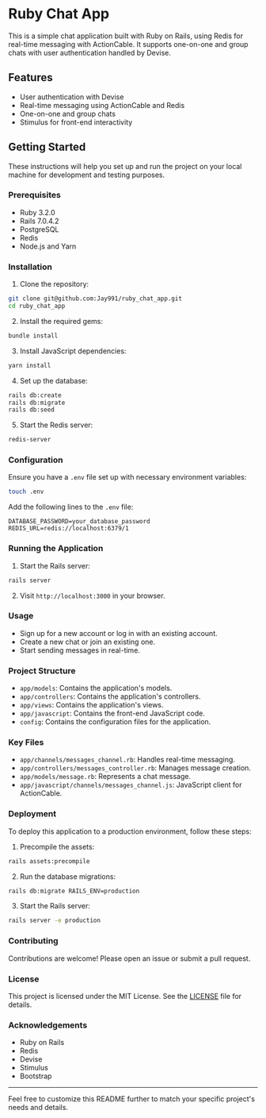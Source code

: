 # Ruby Chat App

This is a simple chat application built with Ruby on Rails, using Redis for real-time messaging with ActionCable. It supports one-on-one and group chats with user authentication handled by Devise.

## Features

- User authentication with Devise
- Real-time messaging using ActionCable and Redis
- One-on-one and group chats
- Stimulus for front-end interactivity

## Getting Started

These instructions will help you set up and run the project on your local machine for development and testing purposes.

### Prerequisites

- Ruby 3.2.0
- Rails 7.0.4.2
- PostgreSQL
- Redis
- Node.js and Yarn

### Installation

1. Clone the repository:

```sh
git clone git@github.com:Jay991/ruby_chat_app.git
cd ruby_chat_app
```

2. Install the required gems:

```sh
bundle install
```

3. Install JavaScript dependencies:

```sh
yarn install
```

4. Set up the database:

```sh
rails db:create
rails db:migrate
rails db:seed
```

5. Start the Redis server:

```sh
redis-server
```

### Configuration

Ensure you have a `.env` file set up with necessary environment variables:

```sh
touch .env
```

Add the following lines to the `.env` file:

```
DATABASE_PASSWORD=your_database_password
REDIS_URL=redis://localhost:6379/1
```

### Running the Application

1. Start the Rails server:

```sh
rails server
```

2. Visit `http://localhost:3000` in your browser.

### Usage

- Sign up for a new account or log in with an existing account.
- Create a new chat or join an existing one.
- Start sending messages in real-time.

### Project Structure

- `app/models`: Contains the application's models.
- `app/controllers`: Contains the application's controllers.
- `app/views`: Contains the application's views.
- `app/javascript`: Contains the front-end JavaScript code.
- `config`: Contains the configuration files for the application.

### Key Files

- `app/channels/messages_channel.rb`: Handles real-time messaging.
- `app/controllers/messages_controller.rb`: Manages message creation.
- `app/models/message.rb`: Represents a chat message.
- `app/javascript/channels/messages_channel.js`: JavaScript client for ActionCable.

### Deployment

To deploy this application to a production environment, follow these steps:

1. Precompile the assets:

```sh
rails assets:precompile
```

2. Run the database migrations:

```sh
rails db:migrate RAILS_ENV=production
```

3. Start the Rails server:

```sh
rails server -e production
```

### Contributing

Contributions are welcome! Please open an issue or submit a pull request.

### License

This project is licensed under the MIT License. See the [LICENSE](LICENSE) file for details.

### Acknowledgements

- Ruby on Rails
- Redis
- Devise
- Stimulus
- Bootstrap

---

Feel free to customize this README further to match your specific project's needs and details.

